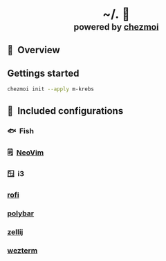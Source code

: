 <h1 align="center">
    ~/.&nbsp;📂
    <br>
    <sup><sub>powered by  <a href="https://www.chezmoi.io/">chezmoi</a></sub></sup>
</h1>

## :book:&nbsp; Overview

## Gettings started

```bash
chezmoi init --apply m-krebs
```

## :file_folder:&nbsp; Included configurations

### :fish:&nbsp; Fish

### :spiral_notepad:&nbsp; [NeoVim](https://m-krebs.dev/nvim)

### :window:&nbsp; i3

### [rofi](https://davatorium.github.io/rofi)

### [polybar](https://polybar.github.io/)

### [zellij](https://zellij.dev)

### [wezterm](https://wezterm.org)
